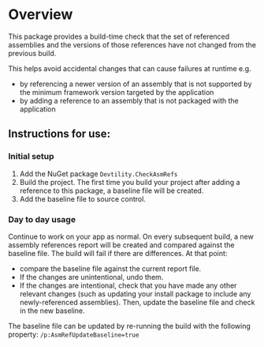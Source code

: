 # Overview

This package provides a build-time check that the set of referenced assemblies and the versions of those references have not changed from the previous build.

This helps avoid accidental changes that can cause failures at runtime e.g.
* by referencing a newer version of an assembly that is not supported by the minimum framework version targeted by the application
* by adding a reference to an assembly that is not packaged with the application

## Instructions for use:

### Initial setup
1. Add the NuGet package `Devtility.CheckAsmRefs`
2. Build the project.
   The first time you build your project after adding a reference to this package, a baseline file will be created.
3. Add the baseline file to source control.

### Day to day usage
Continue to work on your app as normal. On every subsequent build, a new assembly references report will be created and compared against the baseline file. The build will fail if there are differences. At that point:

* compare the baseline file against the current report file.
* If the changes are unintentional, undo them.
* If the changes are intentional, check that you have made any other relevant changes (such as updating your install package to include any newly-referenced assemblies).
Then, update the baseline file and check in the new baseline.

The baseline file can be updated by re-running the build with the following property: `/p:AsmRefUpdateBaseline=true`
